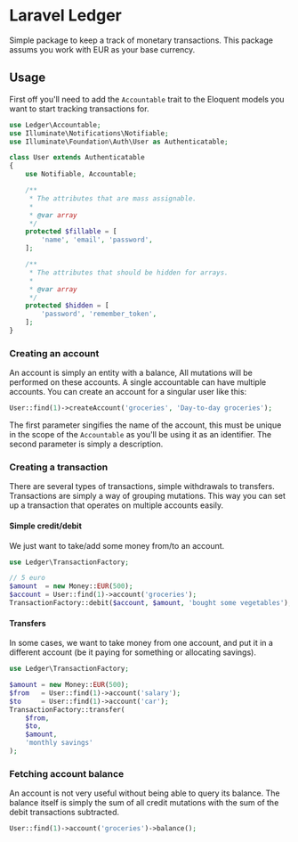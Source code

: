 # Laravel Ledger

Simple package to keep a track of monetary transactions.
This package assums you work with EUR as your base currency.

## Usage

First off you'll need to add the `Accountable` trait to the Eloquent
models you want to start tracking transactions for.

```php
use Ledger\Accountable;
use Illuminate\Notifications\Notifiable;
use Illuminate\Foundation\Auth\User as Authenticatable;

class User extends Authenticatable
{
    use Notifiable, Accountable;

    /**
     * The attributes that are mass assignable.
     *
     * @var array
     */
    protected $fillable = [
        'name', 'email', 'password',
    ];

    /**
     * The attributes that should be hidden for arrays.
     *
     * @var array
     */
    protected $hidden = [
        'password', 'remember_token',
    ];
}
```

### Creating an account

An account is simply an entity with a balance, All mutations will be
performed on these accounts. A single accountable can have multiple 
accounts.
You can create an account for a singular user like this:

```php
User::find(1)->createAccount('groceries', 'Day-to-day groceries');
```

The first parameter singifies the name of the account, this must be
unique in the scope of the `Accountable` as you'll be using it as an
identifier. The second parameter is simply a description.

### Creating a transaction

There are several types of transactions, simple withdrawals to 
transfers. Transactions are simply a way of grouping mutations.
This way you can set up a transaction that operates on multiple 
accounts easily.

#### Simple credit/debit

We just want to take/add some money from/to an account.

```php
use Ledger\TransactionFactory;

// 5 euro
$amount  = new Money::EUR(500);
$account = User::find(1)->account('groceries');
TransactionFactory::debit($account, $amount, 'bought some vegetables');
```

#### Transfers

In some cases, we want to take money from one account, and put it in 
a different account (be it paying for something or allocating savings).

```php
use Ledger\TransactionFactory;

$amount = new Money::EUR(500);
$from   = User::find(1)->account('salary');
$to     = User::find(1)->account('car');
TransactionFactory::transfer(
    $from,
    $to,
    $amount,
    'monthly savings'
);
```

### Fetching account balance

An account is not very useful without being able to query its balance.
The balance itself is simply the sum of all credit mutations with the 
sum of the debit transactions subtracted.
```php
User::find(1)->account('groceries')->balance();
```

